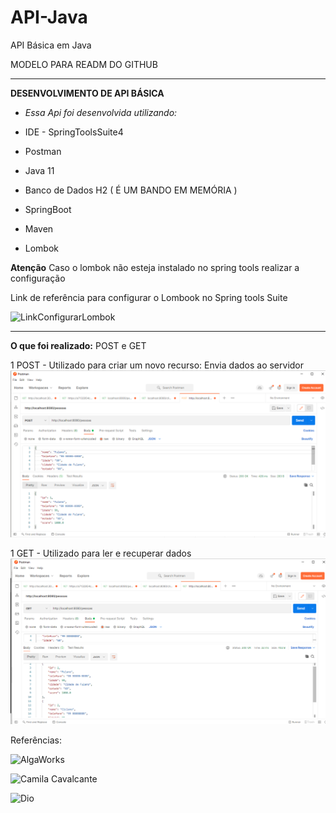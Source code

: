 # API-Java
API Básica em Java


MODELO PARA READM DO GITHUB

__________________________
**DESENVOLVIMENTO DE API BÁSICA**
* *Essa Api foi desenvolvida utilizando:*

* IDE - SpringToolsSuite4
* Postman
* Java 11
* Banco de Dados H2 ( É UM BANDO EM MEMÓRIA )
* SpringBoot
* Maven
* Lombok

**Atenção**
Caso o lombok não esteja instalado no spring tools
realizar a configuração

Link de referência para configurar o Lombook no Spring tools Suite

![LinkConfigurarLombok](https://www.youtube.com/watch?v=W0ywxkvc4_M)
__________________________

**O que foi realizado:**
POST e GET


1 POST - Utilizado para criar um novo recurso: Envia dados ao servidor
![POST](https://github.com/lancalasans/API-Java/blob/main/img/Captura%20de%20tela%202022-01-31%2018.34.49.png)


1 GET  - Utilizado para ler e recuperar dados
![GET](https://github.com/lancalasans/API-Java/blob/main/img/Captura%20de%20tela%202022-01-31%2018.38.42.png)



Referências: 

![AlgaWorks](https://www.youtube.com/watch?v=9GWK9A79tEc)


![Camila Cavalcante](https://github.com/cami-la)


![Dio](https://www.dio.me/)











